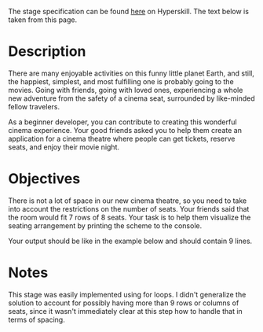 The stage specification can be found [here](https://hyperskill.org/projects/133/stages/709/implement) on Hyperskill. The text below is taken from this page.

# Description

There are many enjoyable activities on this funny little planet Earth, and still, the happiest, simplest, and most fulfilling one is probably going to the movies. Going with friends, going with loved ones, experiencing a whole new adventure from the safety of a cinema seat, surrounded by like-minded fellow travelers.

As a beginner developer, you can contribute to creating this wonderful cinema experience. Your good friends asked you to help them create an application for a cinema theatre where people can get tickets, reserve seats, and enjoy their movie night.

# Objectives

There is not a lot of space in our new cinema theatre, so you need to take into account the restrictions on the number of seats. Your friends said that the room would fit 7 rows of 8 seats. Your task is to help them visualize the seating arrangement by printing the scheme to the console.

Your output should be like in the example below and should contain 9 lines.

# Notes

This stage was easily implemented using for loops. I didn't generalize the solution to account for possibly having more than 9 rows or columns of seats, since it wasn't immediately clear at this step how to handle that in terms of spacing. 
